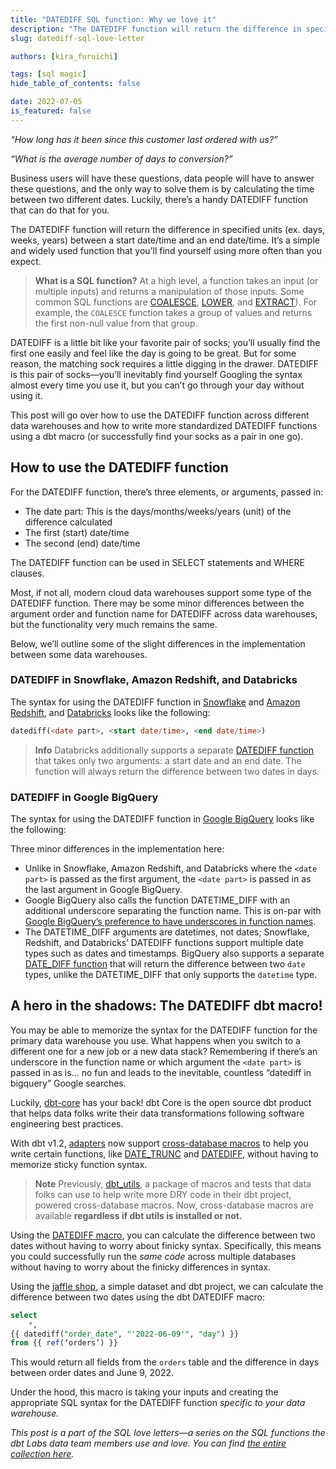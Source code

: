 ```yaml
---
title: "DATEDIFF SQL function: Why we love it"
description: "The DATEDIFF function will return the difference in specified units (ex. days, weeks, years) between a start date/time and an end date/time. It’s a simple and widely used function that you’ll find yourself using more often than you expect."
slug: datediff-sql-love-letter

authors: [kira_furuichi]

tags: [sql magic]
hide_table_of_contents: false

date: 2022-07-05
is_featured: false
---
```


*“How long has it been since this customer last ordered with us?”*

*“What is the average number of days to conversion?”*

Business users will have these questions, data people will have to answer these questions, and the only way to solve them is by calculating the time between two different dates. Luckily, there’s a handy DATEDIFF function that can do that for you.

The DATEDIFF function will return the difference in specified units (ex. days, weeks, years) between a start date/time and an end date/time. It’s a simple and widely used function that you’ll find yourself using more often than you expect.

<!--truncate-->

> **What is a SQL function?**
> At a high level, a function takes an input (or multiple inputs) and returns a manipulation of those inputs. Some common SQL functions are [COALESCE](https://getdbt.com/sql-foundations/coalesce-sql-love-letter/), [LOWER](https://getdbt.com/sql-foundations/lower-sql-love-letter/), and [EXTRACT](https://getdbt.com/sql-foundation/extract-sql-love-letter/)). For example, the `COALESCE` function takes a group of values and returns the first non-null value from that group.

DATEDIFF is a little bit like your favorite pair of socks; you’ll usually find the first one easily and feel like the day is going to be great. But for some reason, the matching sock requires a little digging in the drawer. DATEDIFF is this pair of socks—you’ll inevitably find yourself Googling the syntax almost every time you use it, but you can’t go through your day without using it. 

This post will go over how to use the DATEDIFF function across different data warehouses and how to write more standardized DATEDIFF functions using a dbt macro (or successfully find your socks as a pair in one go).

## How to use the DATEDIFF function

For the DATEDIFF function, there’s three elements, or arguments, passed in:

* The date part: This is the days/months/weeks/years (unit) of the difference calculated
* The first (start) date/time
* The second (end) date/time

The DATEDIFF function can be used in SELECT statements and WHERE clauses.

Most, if not all, modern cloud data warehouses support some type of the DATEDIFF function. There may be some minor differences between the argument order and function name for DATEDIFF across data warehouses, but the functionality very much remains the same.

Below, we’ll outline some of the slight differences in the implementation between some data warehouses.

### DATEDIFF in Snowflake, Amazon Redshift, and Databricks

The syntax for using the DATEDIFF function in [Snowflake](https://docs.snowflake.com/en/sql-reference/functions/datediff.html) and [Amazon Redshift](https://docs.aws.amazon.com/redshift/latest/dg/r_DATEDIFF_function.html), and [Databricks](https://docs.databricks.com/sql/language-manual/functions/datediff3.html) looks like the following:

```sql
datediff(<date part>, <start date/time>, <end date/time>)
```

> **Info**
> Databricks additionally supports a separate [DATEDIFF function](https://docs.databricks.com/sql/language-manual/functions/datediff.html) that takes only two arguments: a start date and an end date. The function will always return the difference between two dates in days.

### DATEDIFF in Google BigQuery

The syntax for using the DATEDIFF function in [Google BigQuery](https://cloud.google.com/bigquery/docs/reference/standard-sql/datetime_functions#datetime_diff) looks like the following:

Three minor differences in the implementation here:

* Unlike in Snowflake, Amazon Redshift, and Databricks where the `<date part>` is passed as the first argument, the `<date part>` is passed in as the last argument in Google BigQuery.
* Google BigQuery also calls the function DATETIME_DIFF with an additional underscore separating the function name. This is on-par with [Google BigQuery’s preference to have underscores in function names](https://cloud.google.com/bigquery/docs/reference/standard-sql/date_functions).
* The DATETIME_DIFF arguments are datetimes, not dates; Snowflake, Redshift, and Databricks’ DATEDIFF functions support multiple date types such as dates and timestamps. BigQuery also supports a separate [DATE_DIFF function](https://cloud.google.com/bigquery/docs/reference/standard-sql/date_functions#date_diff) that will return the difference between two `date` types, unlike the DATETIME_DIFF that only supports the `datetime` type.

## A hero in the shadows: The DATEDIFF dbt macro!

You may be able to memorize the syntax for the DATEDIFF function for the primary data warehouse you use. What happens when you switch to a different one for a new job or a new data stack? Remembering if there’s an underscore in the function name or which argument the `<date part>` is passed in as is… no fun and leads to the inevitable, countless “datediff in bigquery” Google searches.

Luckily, [dbt-core](https://github.com/dbt-labs/dbt-core) has your back! dbt Core is the open source dbt product that helps data folks write their data transformations following software engineering best practices.

With dbt v1.2, [adapters](https://docs.getdbt.com/docs/available-adapters) now support [cross-database macros](https://docs.getdbt.com/reference/dbt-jinja-functions/cross-database-macros) to help you write certain functions, like [DATE_TRUNC](https://docs.getdbt.com/reference/dbt-jinja-functions/cross-database-macros#date_trunc) and [DATEDIFF](https://docs.getdbt.com/reference/dbt-jinja-functions/cross-database-macros#datediff), without having to memorize sticky function syntax.

> **Note**
> Previously, [dbt_utils](https://github.com/dbt-labs/dbt-utils), a package of macros and tests that data folks can use to help write more DRY code in their dbt project, powered cross-database macros. Now, cross-database macros are available **regardless if dbt utils is installed or not.**

Using the [DATEDIFF macro](https://docs.getdbt.com/reference/dbt-jinja-functions/cross-database-macros#datediff), you can calculate the difference between two dates without having to worry about finicky syntax. Specifically, this means you could successfully run the *same code* across multiple databases without having to worry about the finicky differences in syntax.

Using the [jaffle shop](https://github.com/dbt-labs/jaffle_shop/blob/main/models/orders.sql), a simple dataset and dbt project, we can calculate the difference between two dates using the dbt DATEDIFF macro:

```sql
select
	*,
{{ datediff("order_date", "'2022-06-09'", "day") }}
from {{ ref(‘orders’) }}
```

This would return all fields from the `orders` table and the difference in days between order dates and June 9, 2022.

Under the hood, this macro is taking your inputs and creating the appropriate SQL syntax for the DATEDIFF function *specific to your data warehouse.*

*This post is a part of the SQL love letters—a series on the SQL functions the dbt Labs data team members use and love. You can find [the entire collection here](https://getdbt.com/sql-foundations/top-sql-functions).*
